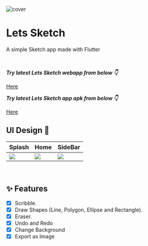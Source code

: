 

![cover](https://user-images.githubusercontent.com/83513508/203124931-8cd5f5fd-1c9e-4e19-92c7-62755b887ddd.png)

# Lets Sketch

A simple Sketch app made with Flutter

<br />

***Try latest Lets Sketch webapp from below 👇***

[Here](https://lets-sketch.web.app/)



***Try latest Lets Sketch app apk from below 👇***

[Here](https://github.com/mdzihad89/lets_sketch/releases/download/v1.0.0/LetsSketch.apk)


## UI Design 🎨

Splash | Home | SideBar
--- | --- | --
![](https://user-images.githubusercontent.com/83513508/203127230-c43bf439-fba9-4333-a7f3-8305e3909f69.jpg) | ![](https://user-images.githubusercontent.com/83513508/203127209-fcf3abcd-9164-4dbc-bea3-e7a9e51815fa.jpg) | ![](https://user-images.githubusercontent.com/83513508/203128313-c62a6e84-3b9e-40ce-a798-923f3f8e9a19.jpg)

<br />


## ✨ Features

- [x] Scribble.
- [x] Draw Shapes (Line, Polygon, Ellipse and Rectangle).
- [x] Eraser.
- [x] Undo and Redo
- [x] Change Background 
- [x] Export as Image
